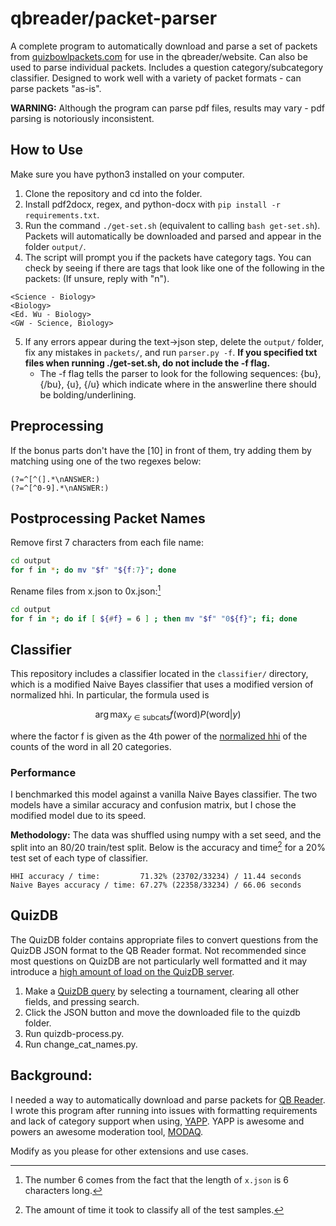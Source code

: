 # qbreader/packet-parser

A complete program to automatically download and parse a set of packets from [quizbowlpackets.com](https://quizbowlpackets.com/) for use in the qbreader/website.
Can also be used to parse individual packets.
Includes a question category/subcategory classifier.
Designed to work well with a variety of packet formats - can parse packets "as-is".

**WARNING:** Although the program can parse pdf files, results may vary - pdf parsing is notoriously inconsistent.

## How to Use

Make sure you have python3 installed on your computer.

1. Clone the repository and cd into the folder.
2. Install pdf2docx, regex, and python-docx with `pip install -r requirements.txt`.
3. Run the command `./get-set.sh` (equivalent to calling `bash get-set.sh`).
   Packets will automatically be downloaded and parsed and appear in the folder `output/`.
4. The script will prompt you if the packets have category tags.
   You can check by seeing if there are tags that look like one of the following in the packets:
   (If unsure, reply with "n").

```
<Science - Biology>
<Biology>
<Ed. Wu - Biology>
<GW - Science, Biology>
```

5. If any errors appear during the text->json step, delete the `output/` folder, fix any mistakes in `packets/`, and run `parser.py -f`. **If you specified txt files when running ./get-set.sh, do not include the -f flag.**
   - The -f flag tells the parser to look for the following sequences: {bu}, {/bu}, {u}, {/u} which indicate where in the answerline there should be bolding/underlining.

## Preprocessing

If the bonus parts don't have the [10] in front of them, try adding them by matching using one of the two regexes below:

```re
(?=^[^(].*\nANSWER:)
(?=^[^0-9].*\nANSWER:)
```

## Postprocessing Packet Names

Remove first 7 characters from each file name:

```bash
cd output
for f in *; do mv "$f" "${f:7}"; done
```

Rename files from x.json to 0x.json:[^1]

```bash
cd output
for f in *; do if [ ${#f} = 6 ] ; then mv "$f" "0${f}"; fi; done
```

## Classifier

This repository includes a classifier located in the `classifier/` directory, which is a modified Naive Bayes classifier that uses a modified version of normalized hhi.
In particular, the formula used is

$$
\arg \max_{y \in \text{subcats}} f(\text{word}) P(\text{word} | y)
$$

where the factor f is given as the 4th power of the [normalized hhi](https://en.wikipedia.org/wiki/Herfindahl–Hirschman_index#Formula) of the counts of the word in all 20 categories.

### Performance

I benchmarked this model against a vanilla Naive Bayes classifier.
The two models have a similar accuracy and confusion matrix, but I chose the modified model due to its speed.

**Methodology:** The data was shuffled using numpy with a set seed, and the split into an 80/20 train/test split.
Below is the accuracy and time[^2] for a 20% test set of each type of classifier.

```
HHI accuracy / time:         71.32% (23702/33234) / 11.44 seconds
Naive Bayes accuracy / time: 67.27% (22358/33234) / 66.06 seconds
```

## QuizDB

The QuizDB folder contains appropriate files to convert questions from the QuizDB JSON format to the QB Reader format.
Not recommended since most questions on QuizDB are not particularly well formatted and it may introduce a [high amount of load on the QuizDB server](https://www.quizdb.org/about#:~:text=%5BNOT%20RECOMMENDED%20EXCEPT,year%2C%20or%20tournament.).

1. Make a [QuizDB query](https://www.quizdb.org/) by selecting a tournament, clearing all other fields, and pressing search.
2. Click the JSON button and move the downloaded file to the quizdb folder.
3. Run quizdb-process.py.
4. Run change_cat_names.py.

## Background:

I needed a way to automatically download and parse packets for [QB Reader](https://www.qbreader.org/).
I wrote this program after running into issues with formatting requirements and lack of category support when using, [YAPP](https://github.com/alopezlago/YetAnotherPacketParser).
YAPP is awesome and powers an awesome moderation tool, [MODAQ](https://www.quizbowlreader.com/demo.html).

[^1]: The number 6 comes from the fact that the length of `x.json` is 6 characters long.

Modify as you please for other extensions and use cases.
[^2]: The amount of time it took to classify all of the test samples.

